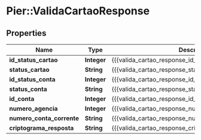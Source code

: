 # Pier::ValidaCartaoResponse

## Properties
Name | Type | Description | Notes
------------ | ------------- | ------------- | -------------
**id_status_cartao** | **Integer** | {{{valida_cartao_response_id_status_cartao_value}}} | [optional] 
**status_cartao** | **String** | {{{valida_cartao_response_status_cartao_value}}} | [optional] 
**id_status_conta** | **Integer** | {{{valida_cartao_response_id_status_conta_value}}} | [optional] 
**status_conta** | **String** | {{{valida_cartao_response_status_conta_value}}} | [optional] 
**id_conta** | **Integer** | {{{valida_cartao_response_id_conta_value}}} | [optional] 
**numero_agencia** | **Integer** | {{{valida_cartao_response_numero_agencia_value}}} | [optional] 
**numero_conta_corrente** | **String** | {{{valida_cartao_response_numero_conta_corrente_value}}} | [optional] 
**criptograma_resposta** | **String** | {{{valida_cartao_response_criptograma_resposta_value}}} | [optional] 


